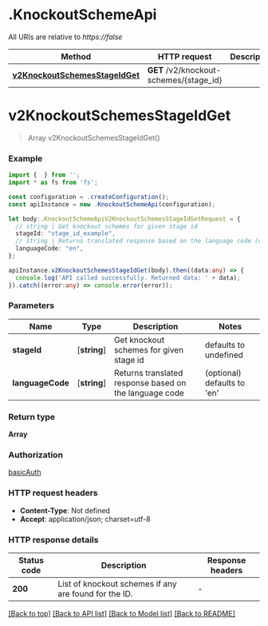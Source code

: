 # .KnockoutSchemeApi

All URIs are relative to *https://false*

Method | HTTP request | Description
------------- | ------------- | -------------
[**v2KnockoutSchemesStageIdGet**](KnockoutSchemeApi.md#v2KnockoutSchemesStageIdGet) | **GET** /v2/knockout-schemes/{stage_id} | 


# **v2KnockoutSchemesStageIdGet**
> Array<V2KnockoutScheme> v2KnockoutSchemesStageIdGet()


### Example


```typescript
import {  } from '';
import * as fs from 'fs';

const configuration = .createConfiguration();
const apiInstance = new .KnockoutSchemeApi(configuration);

let body:.KnockoutSchemeApiV2KnockoutSchemesStageIdGetRequest = {
  // string | Get knockout schemes for given stage id
  stageId: "stage_id_example",
  // string | Returns translated response based on the language code (optional)
  languageCode: "en",
};

apiInstance.v2KnockoutSchemesStageIdGet(body).then((data:any) => {
  console.log('API called successfully. Returned data: ' + data);
}).catch((error:any) => console.error(error));
```


### Parameters

Name | Type | Description  | Notes
------------- | ------------- | ------------- | -------------
 **stageId** | [**string**] | Get knockout schemes for given stage id | defaults to undefined
 **languageCode** | [**string**] | Returns translated response based on the language code | (optional) defaults to 'en'


### Return type

**Array<V2KnockoutScheme>**

### Authorization

[basicAuth](README.md#basicAuth)

### HTTP request headers

 - **Content-Type**: Not defined
 - **Accept**: application/json; charset=utf-8


### HTTP response details
| Status code | Description | Response headers |
|-------------|-------------|------------------|
**200** | List of knockout schemes if any are found for the ID. |  -  |

[[Back to top]](#) [[Back to API list]](README.md#documentation-for-api-endpoints) [[Back to Model list]](README.md#documentation-for-models) [[Back to README]](README.md)


